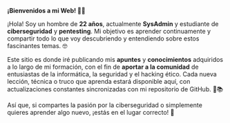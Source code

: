 **¡Bienvenidos a mi Web! 🧑‍💻**

¡Hola! Soy un hombre de **22 años**, actualmente **SysAdmin** y estudiante de **ciberseguridad** y **pentesting**. Mi objetivo es aprender continuamente y compartir todo lo que voy descubriendo y entendiendo sobre estos fascinantes temas. 🤓

Este sitio es donde iré publicando mis **apuntes** y **conocimientos** adquiridos a lo largo de mi formación, con el fin de **aportar a la comunidad** de entusiastas de la informática, la seguridad y el hacking ético. Cada nueva lección, técnica o truco que aprenda estará disponible aquí, con actualizaciones constantes sincronizadas con mi repositorio de GitHub. 🔐📚

Así que, si compartes la pasión por la ciberseguridad o simplemente quieres aprender algo nuevo, ¡estás en el lugar correcto! 🚀
